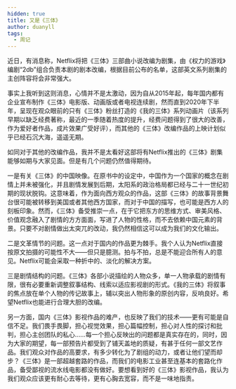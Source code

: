 ```yaml
---
hidden: true
title: 又是《三体》
author: duanyll
tags:
  - 周记
---
```


近日，有消息称，Netflix将把《三体》三部曲小说改编为剧集，由《权力的游戏》编剧“2db”组合负责本剧的剧本改编，根据目前公布的名单，这部英文系列剧集的主创阵容将会非常强大。

事实上我听到这则消息，心情并不是太激动，因为自从2015年起，每年国内都有企业宣布制作《三体》电影版、动画版或者电视连续剧，然而直到2020年下半年，呈现在观众眼前的只有《三体》粉丝打造的《我的三体》系列动画片（该系列早期以缺乏经费著称，最近的一季随着热度的提升，经费问题得到了很大的改善，作为爱好者作品，成片效果广受好评），而其他的《三体》改编作品的上映计划似乎已经石沉大海，遥遥无期。

如同对于其他的改编作品，我并不是太看好这部将有Netflix推出的《三体》剧集能够如期与大家见面。但是有几个问题仍然值得期待。

一是有关《三体》的中国映像。在原书中的设定中，中国作为一个国家的概念在剧情上并未被强化，并且剧情发展到后期，太阳系的政治格局都已经与二十一世纪初期的现状脱钩。这意味着，作为面向西方观众的作品，这部《三体》的故事背景舞台很可能被转移到美国或者其他西方国家，而对于中国的描写，也可能是西方人的刻板印象。然而，《三体》备受推崇一点，在于它把东方的思维方式、审美风格、价值观念融入了剧情的方方面面，写进了人物的性格，而不去依赖中国元素的背景。只要不对剧情做出太突兀的改动，我仍然相信这可以成为我们的文化输出。

二是文革情节的问题。这一点对于国内的作品更为棘手。我个人认为Netflix直接按原文拍摄的可能性不大——但只是臆测。拍与不拍，总是不能迎合所有人的意见。Netflix可能会采取一种折中的、淡化的解决方案。

三是剧情结构的问题。《三体》各部小说描绘的人物众多，单一人物承载的剧情有限，很有必要重新调整叙事结构、线索以适应影视剧的形式。《我的三体》将叙事的焦点放在单个人物的传记故事上，辅以突出人物形象的原创内容，反响良好。希望Netflix也能进行合理大胆的改编。

另一方面，国内《三体》影视作品的难产，也反映了我们的技术——更有可能是自信不足。我们畏手畏脚，担心视觉效果，担心篇幅控制，担心对人性的探讨和批判，担心主创团队的私心……每一个担心反映出的问题都是真实存在的，同时，因为大家的期望，每一部预告片都受到了铺天盖地的质疑，有甚于任何一部文艺作品。我们观众对作品的高要求，有多少转化为了剧组的动力，或者让他们望而却步？《三体》是一部超越套路的作品，而我们的电影工业甚至连基本的套路化作品，备受鄙视的流水线电影都没有做好。要想看到好的《三体》影视作品，我认为我们观众应该更有耐心去等待，更有心胸去宽容，而不是一味地指责。
